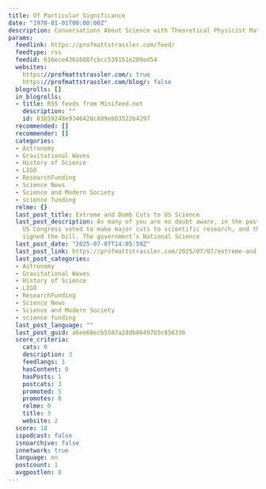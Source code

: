 ```yaml
---
title: Of Particular Significance
date: "1970-01-01T00:00:00Z"
description: Conversations About Science with Theoretical Physicist Matt Strassler
params:
  feedlink: https://profmattstrassler.com/feed/
  feedtype: rss
  feedid: 616ece4361608fcbcc539161e209ad54
  websites:
    https://profmattstrassler.com/: true
    https://profmattstrassler.com/blog/: false
  blogrolls: []
  in_blogrolls:
  - title: RSS feeds from Minifeed.net
    description: ""
    id: 83b59248e9346428c889eb03522b4297
  recommended: []
  recommender: []
  categories:
  - Astronomy
  - Gravitational Waves
  - History of Science
  - LIGO
  - ResearchFunding
  - Science News
  - Science and Modern Society
  - science funding
  relme: {}
  last_post_title: Extreme and Dumb Cuts to US Science
  last_post_description: As many of you are no doubt aware, in the past few days the
    US Congress voted to make major cuts to scientific research, and the president
    signed the bill. The government’s National Science
  last_post_date: "2025-07-07T14:05:59Z"
  last_post_link: https://profmattstrassler.com/2025/07/07/extreme-and-dumb-cuts-to-us-science/
  last_post_categories:
  - Astronomy
  - Gravitational Waves
  - History of Science
  - LIGO
  - ResearchFunding
  - Science News
  - Science and Modern Society
  - science funding
  last_post_language: ""
  last_post_guid: a6ee68ecb5587a28db86497b5c856336
  score_criteria:
    cats: 0
    description: 3
    feedlangs: 1
    hasContent: 0
    hasPosts: 1
    postcats: 3
    promoted: 5
    promotes: 0
    relme: 0
    title: 3
    website: 2
  score: 18
  ispodcast: false
  isnoarchive: false
  innetwork: true
  language: en
  postcount: 1
  avgpostlen: 0
---
```

